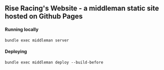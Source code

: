 ## Rise Racing's Website - a middleman static site hosted on Github Pages

#### Running locally
`bundle exec middleman server`

#### Deploying
`bundle exec middleman deploy --build-before`
